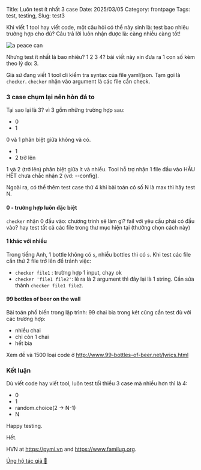 Title: Luôn test ít nhất 3 case
Date: 2025/03/05
Category: frontpage
Tags: test, testing,
Slug: test3

Khi viết 1 tool hay viết code, một câu hỏi có thể nảy sinh là: test bao nhiêu trường hợp cho đủ?
Câu trả lời luôn nhận được là: càng nhiều càng tốt!

![a peace can]({static}/images/can.jpg)

Nhưng test ít nhất là bao nhiêu? 1 2 3 4? bài viết này xin đưa ra 1 con số kèm theo lý do: 3.

Giả sử đang viết 1 tool cli kiểm tra syntax của file yaml/json. Tạm gọi là `checker`. `checker` nhận vào argument là các file cần check.

### 3 case chụm lại nên hòn đá to
Tại sao lại là 3? vì 3 gồm những trường hợp sau:

- 0
- 1

0 và 1 phân biệt giữa không và có.

- 1
- 2 trở lên 

1 và 2 (trở lên) phân biệt giữa ít và nhiều. Tool hỗ trợ nhận 1 file đầu vào HẦU HẾT chưa chắc nhận 2 (vd: --config).

Ngoài ra, có thể thêm test case thứ 4 khi bài toán có số N là max thì hãy test N.

#### 0 - trường hợp luôn đặc biệt
`checker` nhận 0 đầu vào: chương trình sẽ làm gì? fail với yêu cầu phải có đầu vào? hay test tất cả các file trong thư mục hiện tại (thường chọn cách này)

#### 1 khác với nhiều 
Trong tiếng Anh, 1 bottle không có `s`, nhiều bottles thì có `s`. Khi test các file cần thử 2 file trở lên để tránh việc:

- `checker file1` : trường hợp 1 input, chạy ok
- `checker 'file1 file2'`: lẽ ra là 2 argument thì đây lại là 1 string. Cần sửa thành `checker file1 file2`.

#### 99 bottles of beer on the wall
Bài toán phổ biến trong lập trình: 99 chai bia trong két cũng cần test đủ với các trường hợp:

- nhiều chai
- chỉ còn 1 chai
- hết bia 

Xem đề và 1500 loại code ở <http://www.99-bottles-of-beer.net/lyrics.html>

### Kết luận
Dù viết code hay viết tool, luôn test tối thiểu 3 case mà nhiều hơn thì là 4:

- 0
- 1
- random.choice(2 -> N-1)
- N

Happy testing.

Hết.

HVN at <https://pymi.vn> and <https://www.familug.org>.

[Ủng hộ tác giả 🍺](https://www.familug.org/p/ung-ho.html)
